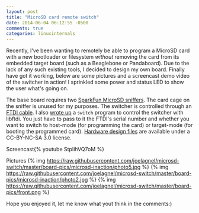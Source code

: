 ```yaml
---
layout: post
title: "MicroSD card remote switch"
date: 2014-06-04 06:12:55 -0500
comments: true
categories: linuxinternals
---
```

Recently, I've been wanting to remotely be able to program a MicroSD card with a new bootloader or filesystem *without* removing the card from its embedded target board (such as a Beaglebone or Pandaboard). Due to the lack of any such existing tools, I decided to design my own board. Finally have got it working, below are some pictures and a screencast demo video of the switcher in action! I sprinkled some power and status LED to show the user what's going on.

The base board requires two [SparkFun MicroSD sniffers](https://www.sparkfun.com/products/9419). The card cage on the sniffer is unused for my purposes. The switcher is controlled through an [FTDI cable](https://www.sparkfun.com/products/9717). 
I also [wrote up](https://github.com/joelagnel/microsd-switch/blob/master/sw/switch.c) a `switch` program to control the switcher with libftdi. You just have to pass to it the FTDI's serial number and whether you want to switch to host-mode (for programming the card) or target-mode (for booting the programmed card).
[Hardware design files](https://github.com/joelagnel/microsd-switch) are available under a CC-BY-NC-SA 3.0 license.

Screencast{% youtube StpIihVQ7oM %}

Pictures
{% img https://raw.githubusercontent.com/joelagnel/microsd-switch/master/board-pics/microsd-inaction/photo5.jpg %}
{% img https://raw.githubusercontent.com/joelagnel/microsd-switch/master/board-pics/microsd-inaction/photo2.jpg %}
{% img https://raw.githubusercontent.com/joelagnel/microsd-switch/master/board-pics/front.png %}

Hope you enjoyed it, let me know what yout think in the comments:)
